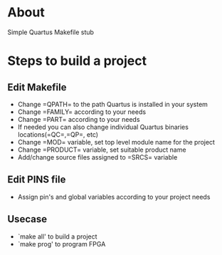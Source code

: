 # About

Simple Quartus Makefile stub

# Steps to build a project

## Edit Makefile

* Change =QPATH= to the path Quartus is installed in your system
* Change =FAMILY= according to your needs
* Change =PART= according to your needs
* If needed you can also change individual Quartus binaries locations(=QC=,=QP=, etc)
* Change =MOD= variable, set top level module name for the project
* Change =PRODUCT= variable, set suitable product name
* Add/change source files assigned to =SRCS= variable

## Edit PINS file

* Assign pin's and global variables according to your project needs

## Usecase

* `make all' to build a project
* `make prog' to program FPGA
